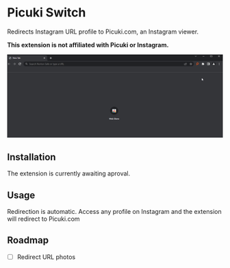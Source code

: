 # Picuki Switch

Redirects Instagram URL profile to Picuki.com, an Instagram viewer.

**This extension is not affiliated with Picuki or Instagram.**

<p align="center">
    <img src="demo.gif" width="700">
</p>

## Installation

The extension is currently awaiting aproval.

## Usage

Redirection is automatic. Access any profile on Instagram and the extension will redirect to Picuki.com

## Roadmap

- [ ] Redirect URL photos